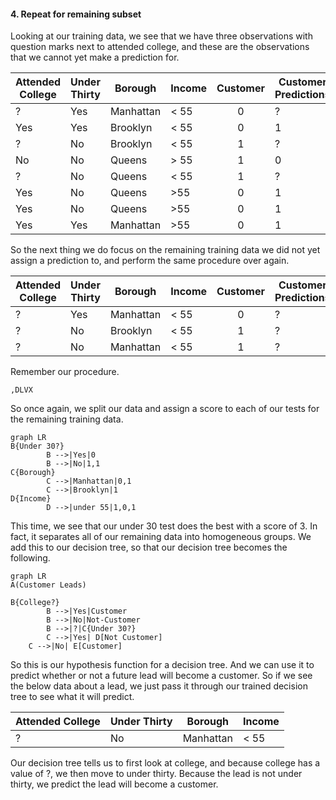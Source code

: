 

#### 4. Repeat for remaining subset

Looking at our training data, we see that we have three observations with question marks next to attended college, and these are the observations that we cannot yet make a prediction for.

| Attended College | Under Thirty | Borough   | Income | Customer | Customer Predictions |
| ---------------- | ------------ | --------- | ------ | :------: | -------------------- |
| ?                | Yes          | Manhattan | < 55   |    0     | ?                    |
| Yes              | Yes          | Brooklyn  | < 55   |    0     | 1                    |
| ?                | No           | Brooklyn  | < 55   |    1     | ?                    |
| No               | No           | Queens    | > 55   |    1     | 0                    |
| ?                | No           | Queens    | < 55   |    1     | ?                    |
| Yes              | No           | Queens    | >55    |    0     | 1                    |
| Yes              | No           | Queens    | >55    |    0     | 1                    |
| Yes              | Yes          | Manhattan | >55    |    0     | 1                    |

So the next thing we do focus on the remaining training data we did not yet assign a prediction to, and perform the same procedure over again.

| Attended College | Under Thirty | Borough   | Income | Customer | Customer Predictions |
| ---------------- | ------------ | --------- | ------ | :------: | -------------------- |
| ?                | Yes          | Manhattan | < 55   |    0     | ?                    |
| ?                | No           | Brooklyn  | < 55   |    1     | ?                    |
| ?                | No           | Manhattan | < 55   |    1     | ?                    |

Remember our procedure.

```
,DLVX 
```



So once again, we split our data and assign a score to each of our tests for the remaining training data.

```mermaid
graph LR
B{Under 30?}
		B -->|Yes|0
		B -->|No|1,1
C{Borough}
		C -->|Manhattan|0,1
		C -->|Brooklyn|1
D{Income}
		D -->|under 55|1,0,1

```

This time, we see that our under 30 test does the best with a score of 3. In fact, it separates all of our remaining data into homogeneous groups. We add this to our decision tree, so that our decision tree becomes the following.



```mermaid
graph LR
A(Customer Leads)

B{College?}
		B -->|Yes|Customer
		B -->|No|Not-Customer
		B -->|?|C{Under 30?}
		C -->|Yes| D[Not Customer]
    C -->|No| E[Customer]
```



So this is our hypothesis function for a decision tree. And we can use it to predict whether or not a future lead will become a customer. So if we see the below data about a lead, we just pass it through our trained decision tree to see what it will predict.

| Attended College | Under Thirty | Borough   | Income |
| ---------------- | ------------ | --------- | ------ |
| ?                | No           | Manhattan | < 55   |

Our decision tree tells us to first look at college, and because college has a value of ?, we then move to under thirty. Because the lead is not under thirty, we predict the lead will become a customer.

